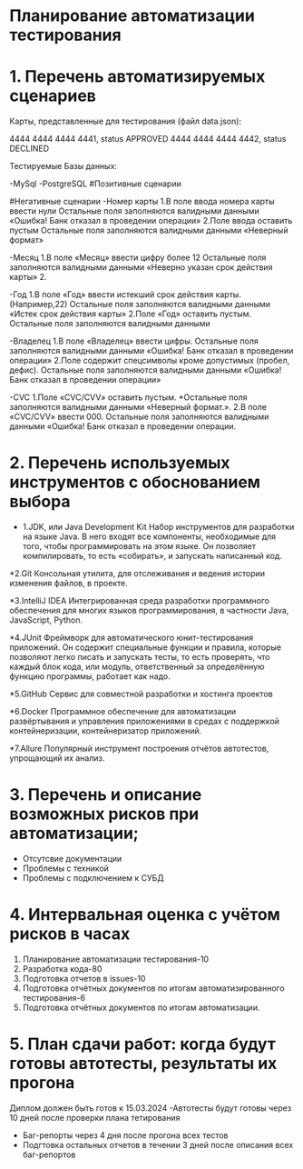 # Планирование автоматизации тестирования 
# 1. Перечень автоматизируемых сценариев
Карты, представленные для тестирования (файл data.json):

4444 4444 4444 4441, status APPROVED
4444 4444 4444 4442, status DECLINED

Тестируемые Базы данных:

-MySql
-PostgreSQL
#Позитивные сценарии





#Негативные сценарии
-Номер карты
  1.В поле ввода номера карты ввести нули
Остальные поля заполняются валидными данными
«Ошибка! Банк отказал в проведении операции»
  2.Поле ввода оставить пустым
Остальные поля заполняются валидными данными
 «Неверный формат»
 
-Месяц
  1.В поле «Месяц» ввести цифру более 12
Остальные поля заполняются валидными данными
«Неверно указан срок действия карты»
  2.




-Год
  1.В поле «Год» ввести истекший срок действия карты.(Например,22)
Остальные поля заполняются валидными данными
«Истек срок действия карты»
  2.Поле «Год» оставить пустым. 
Остальные поля заполняются валидными данными


-Владелец
  1.В поле «Владелец» ввести цифры.
Остальные поля заполняются валидными данными
«Ошибка! Банк отказал в проведении операции»
  2.Поле содержит спецсимволы кроме допустимых (пробел, дефис).
Остальные поля заполняются валидными данными
«Ошибка! Банк отказал в проведении операции»

-CVC
  1.Поле «CVC/CVV» оставить пустым.
*Остальные поля заполняются валидными данными
«Неверный формат.».
  2.В поле «CVC/CVV» ввести 000.
Остальные поля заполняются валидными данными
«Ошибка! Банк отказал в проведении операции.

# 2. Перечень используемых инструментов с обоснованием выбора
* 1.JDK, или Java Development Kit 
Набор инструментов для разработки на языке Java. В него входят все компоненты, необходимые для того, чтобы программировать на этом языке. Он позволяет компилировать, то есть «собирать», и запускать написанный код.

*2.Git
Консольная утилита, для отслеживания и ведения истории изменения файлов, в проекте.

*3.IntelliJ IDEA 
Интегрированная среда разработки программного обеспечения для многих языков программирования, в частности Java, JavaScript, Python.

*4.JUnit 
Фреймворк для автоматического юнит-тестирования приложений. Он содержит специальные функции и правила, которые позволяют легко писать и запускать тесты, то есть проверять, что каждый блок кода, или модуль, ответственный за определённую функцию программы, работает как надо.

*5.GitHub
Сервис для совместной разработки и хостинга проектов

*6.Docker
Программное обеспечение для автоматизации развёртывания и управления приложениями в средах с поддержкой контейнеризации, контейнеризатор приложений.

*7.Allure
 Популярный инструмент построения отчётов автотестов, упрощающий их анализ.
 
# 3. Перечень и описание возможных рисков при автоматизации;
- Отсутсвие документации
- Проблемы с техникой
- Проблемы с подключением к СУБД

# 4. Интервальная оценка с учётом рисков в часах
1. Планирование автоматизации тестирования-10
2. Разработка кода-80
3. Подготовка отчетов в issues-10
4. Подготовка отчётных документов по итогам автоматизированного тестирования-6
5. Подготовка отчётных документов по итогам автоматизации.


# 5. План сдачи работ: когда будут готовы автотесты, результаты их прогона
   Диплом должен быть готов к 15.03.2024
 -Автотесты будут готовы через 10 дней после проверки плана тетирования
- Баг-репорты через 4 дня после прогона всех тестов
- Подгтовка остальных отчетов в течении 3 дней после описания всех баг-репортов





